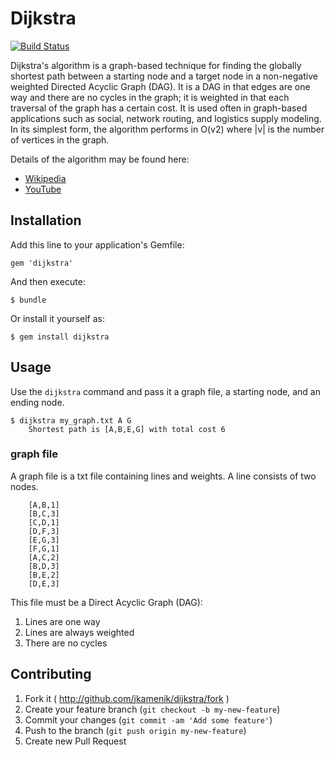 # Dijkstra

[![Build Status](https://travis-ci.org/jkamenik/dijkstra.svg?branch=master)](https://travis-ci.org/jkamenik/djikstra)

Dijkstra's algorithm is a graph-based technique for finding the globally shortest path between a starting node and a target node in a non-negative weighted Directed Acyclic Graph (DAG). It is a DAG in that edges are one way and there are no cycles in the graph; it is weighted in that each traversal of the graph has a certain cost. It is used often in graph-based applications such as social, network routing, and logistics supply modeling.
In its simplest form, the algorithm performs in O(v2) where |v| is the number of vertices in the graph.

Details of the algorithm may be found here:

* [Wikipedia](http://en.wikipedia.org/wiki/Dijkstra%27s_algorithm)
* [YouTube](http://www.youtube.com/watch?v=gdmfOwyQlcI)


## Installation

Add this line to your application's Gemfile:

    gem 'dijkstra'

And then execute:

    $ bundle

Or install it yourself as:

    $ gem install dijkstra

## Usage

Use the `dijkstra` command and pass it a graph file, a starting node, and an ending node.

    $ dijkstra my_graph.txt A G
		Shortest path is [A,B,E,G] with total cost 6

### graph file

A graph file is a txt file containing lines and weights.  A line consists of two nodes.

		[A,B,1]
		[B,C,3]
		[C,D,1]
		[D,F,3]
		[E,G,3]
		[F,G,1]
		[A,C,2]
		[B,D,3]
		[B,E,2]
		[D,E,3]

This file must be a Direct Acyclic Graph (DAG):

1. Lines are one way
1. Lines are always weighted
1. There are no cycles

## Contributing

1. Fork it ( http://github.com/jkamenik/dijkstra/fork )
2. Create your feature branch (`git checkout -b my-new-feature`)
3. Commit your changes (`git commit -am 'Add some feature'`)
4. Push to the branch (`git push origin my-new-feature`)
5. Create new Pull Request
